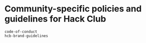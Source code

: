 # Community-specific policies and guidelines for Hack Club

```{toctree}
code-of-conduct
hcb-brand-guidelines
```